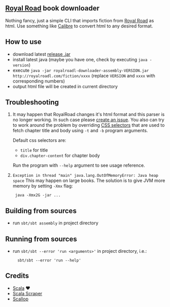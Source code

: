 [Royal Road](http://royalroadl.com/) book downloader
---

Nothing fancy, just a simple CLI that imports fiction from  [Royal Road](http://royalroadl.com/)
as html. Use something like [Calibre](http://calibre-ebook.com/) to convert html to any desired format.


How to use
---

* download latest [release .jar](https://github.com/Aivean/royalroadl-downloader/releases/latest)
* install latest java (maybe you have one, check by executing `java -version`)
* execute `java -jar royalroadl-downloader-assembly-VERSION.jar http://royalroadl.com/fiction/xxxx`
    (replace `VERSION` and `xxxx` with corresponding numbers)
* output html file will be created in current directory


Troubleshooting
---

1. It may happen that RoyalRoad changes it's html format and this parser is no longer working.
   In such case please [create an issue](https://github.com/Aivean/royalroadl-downloader/issues).
   You also can try to work around the problem by overriding [CSS selectors](http://www.w3schools.com/cssref/css_selectors.asp)
that are used to fetch chapter title and body using `-t` and `-b` program arguments.

   Default css selectors are:

   * `title` for title
   * `div.chapter-content` for chapter body

   Run the program with `--help` argument to see usage reference.


2. `Exception in thread "main" java.lang.OutOfMemoryError: Java heap space`
   This may happen on large books. The solution is to give JVM more memory by setting `-Xmx` flag:

        java -Xmx2G -jar ...



Building from sources
---

* run `sbt/sbt assembly` in project directory

Running from sources
--------------------

* run `sbt/sbt --error 'run <arguments>'` in project directory,
    i.e.:

        sbt/sbt --error 'run --help'

Credits
---

* [Scala](http://www.scala-lang.org/) ❤️
* [Scala Scraper](https://github.com/ruippeixotog/scala-scraper)
* [Scallop](https://github.com/scallop/scallop)
